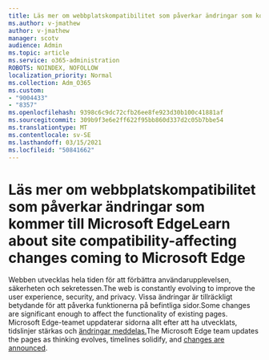 ```yaml
---
title: Läs mer om webbplatskompatibilitet som påverkar ändringar som kommer till Microsoft Edge
ms.author: v-jmathew
author: v-jmathew
manager: scotv
audience: Admin
ms.topic: article
ms.service: o365-administration
ROBOTS: NOINDEX, NOFOLLOW
localization_priority: Normal
ms.collection: Adm_O365
ms.custom:
- "9004433"
- "8357"
ms.openlocfilehash: 9398c6c9dc72cfb26ee8fe923d30b100c41881af
ms.sourcegitcommit: 309b9f3e6e2ff622f95bb860d337d2c05b7bbe54
ms.translationtype: MT
ms.contentlocale: sv-SE
ms.lasthandoff: 03/15/2021
ms.locfileid: "50841662"
---
```

# <a name="learn-about-site-compatibility-affecting-changes-coming-to-microsoft-edge"></a><span data-ttu-id="8b1df-102">Läs mer om webbplatskompatibilitet som påverkar ändringar som kommer till Microsoft Edge</span><span class="sxs-lookup"><span data-stu-id="8b1df-102">Learn about site compatibility-affecting changes coming to Microsoft Edge</span></span>

<span data-ttu-id="8b1df-103">Webben utvecklas hela tiden för att förbättra användarupplevelsen, säkerheten och sekretessen.</span><span class="sxs-lookup"><span data-stu-id="8b1df-103">The web is constantly evolving to improve the user experience, security, and privacy.</span></span> <span data-ttu-id="8b1df-104">Vissa ändringar är tillräckligt betydande för att påverka funktionerna på befintliga sidor.</span><span class="sxs-lookup"><span data-stu-id="8b1df-104">Some changes are significant enough to affect the functionality of existing pages.</span></span> <span data-ttu-id="8b1df-105">Microsoft Edge-teamet uppdaterar sidorna allt efter att ha utvecklats, tidslinjer stärkas och [ändringar meddelas.](https://go.microsoft.com/fwlink/?linkid=2135534)</span><span class="sxs-lookup"><span data-stu-id="8b1df-105">The Microsoft Edge team updates the pages as thinking evolves, timelines solidify, and [changes are announced](https://go.microsoft.com/fwlink/?linkid=2135534).</span></span>
